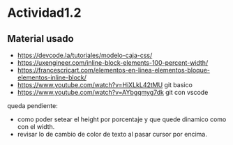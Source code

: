 # Actividad1.2

## Material usado
- https://devcode.la/tutoriales/modelo-caja-css/
- https://uxengineer.com/inline-block-elements-100-percent-width/
- https://francescricart.com/elementos-en-linea-elementos-bloque-elementos-inline-block/
- https://www.youtube.com/watch?v=HiXLkL42tMU git basico
- https://www.youtube.com/watch?v=AYbgqmyg7dk git con vscode

queda pendiente:
- como poder setear el height por porcentaje y que quede dinamico como con el width.
- revisar lo de cambio de color de texto al pasar cursor por encima.
